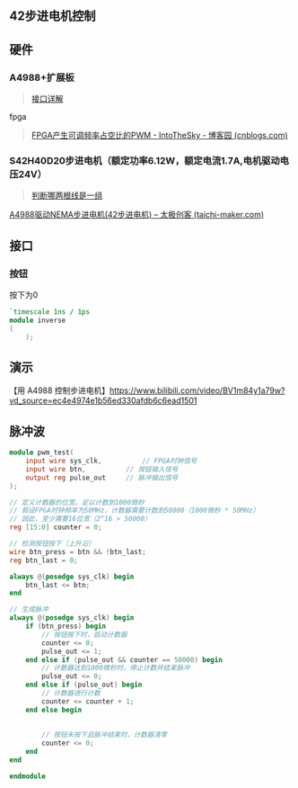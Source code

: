 ## 42步进电机控制

## 硬件

### A4988+扩展板

> [接口详解](https://www.bilibili.com/video/BV13x411R7Vi?vd_source=ec4e4974e1b56ed330afdb6c6ead1501)

fpga

> [FPGA产生可调频率占空比的PWM - IntoTheSky - 博客园 (cnblogs.com)](https://www.cnblogs.com/intothesky/p/15490004.html)

### S42H40D20步进电机（额定功率6.12W，额定电流1.7A,电机驱动电压24V）

> [判断哪两根线是一组](https://www.bilibili.com/video/BV11h4y1V7vK?vd_source=ec4e4974e1b56ed330afdb6c6ead1501)

[A4988驱动NEMA步进电机(42步进电机) – 太极创客 (taichi-maker.com)](http://www.taichi-maker.com/homepage/reference-index/motor-reference-index/arduino-a4988-nema-stepper-motor/)

## 接口

### 按钮

按下为0

```verilog
`timescale 1ns / 1ps
module inverse
(
    );
```



## 演示

【用 A4988 控制步进电机】https://www.bilibili.com/video/BV1m84y1a79w?vd_source=ec4e4974e1b56ed330afdb6c6ead1501

## 脉冲波

```verilog
module pwm_test(
    input wire sys_clk,          // FPGA时钟信号
    input wire btn,          // 按钮输入信号
    output reg pulse_out     // 脉冲输出信号
);

// 定义计数器的位宽，足以计数到1000微秒
// 假设FPGA时钟频率为50MHz，计数器需要计数到50000（1000微秒 * 50MHz）
// 因此，至少需要16位宽（2^16 > 50000）
reg [15:0] counter = 0;

// 检测按钮按下（上升沿）
wire btn_press = btn && !btn_last;
reg btn_last = 0;

always @(posedge sys_clk) begin
    btn_last <= btn;
end

// 生成脉冲
always @(posedge sys_clk) begin
    if (btn_press) begin
        // 按钮按下时，启动计数器
        counter <= 0;
        pulse_out <= 1;
    end else if (pulse_out && counter == 50000) begin
        // 计数器达到1000微秒时，停止计数并结束脉冲
        pulse_out <= 0;
    end else if (pulse_out) begin
        // 计数器进行计数
        counter <= counter + 1;
    end else begin
        
        
        // 按钮未按下且脉冲结束时，计数器清零
        counter <= 0;
    end
end

endmodule
```

